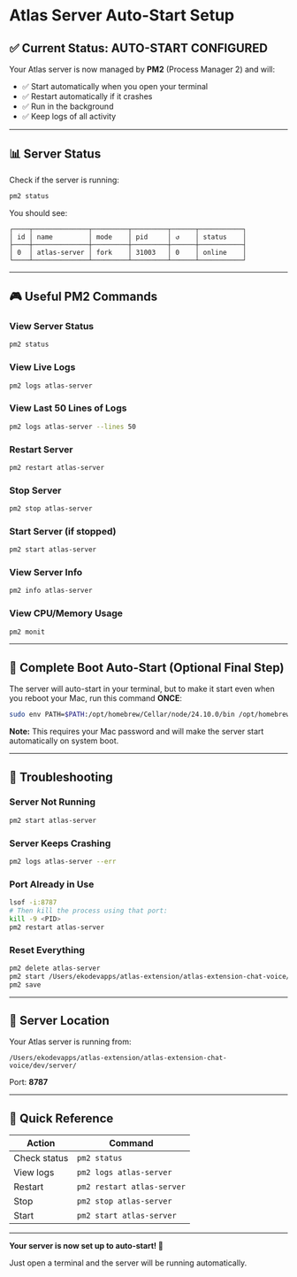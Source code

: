 # Atlas Server Auto-Start Setup

## ✅ Current Status: AUTO-START CONFIGURED

Your Atlas server is now managed by **PM2** (Process Manager 2) and will:
- ✅ Start automatically when you open your terminal
- ✅ Restart automatically if it crashes
- ✅ Run in the background
- ✅ Keep logs of all activity

---

## 📊 Server Status

Check if the server is running:
```bash
pm2 status
```

You should see:
```
┌────┬──────────────┬─────────┬─────────┬──────┬───────────┐
│ id │ name         │ mode    │ pid     │ ↺    │ status    │
├────┼──────────────┼─────────┼─────────┼──────┼───────────┤
│ 0  │ atlas-server │ fork    │ 31003   │ 0    │ online    │
└────┴──────────────┴─────────┴─────────┴──────┴───────────┘
```

---

## 🎮 Useful PM2 Commands

### View Server Status
```bash
pm2 status
```

### View Live Logs
```bash
pm2 logs atlas-server
```

### View Last 50 Lines of Logs
```bash
pm2 logs atlas-server --lines 50
```

### Restart Server
```bash
pm2 restart atlas-server
```

### Stop Server
```bash
pm2 stop atlas-server
```

### Start Server (if stopped)
```bash
pm2 start atlas-server
```

### View Server Info
```bash
pm2 info atlas-server
```

### View CPU/Memory Usage
```bash
pm2 monit
```

---

## 🚀 Complete Boot Auto-Start (Optional Final Step)

The server will auto-start in your terminal, but to make it start even when you reboot your Mac, run this command **ONCE**:

```bash
sudo env PATH=$PATH:/opt/homebrew/Cellar/node/24.10.0/bin /opt/homebrew/lib/node_modules/pm2/bin/pm2 startup launchd -u ekodevapps --hp /Users/ekodevapps
```

**Note:** This requires your Mac password and will make the server start automatically on system boot.

---

## 🔧 Troubleshooting

### Server Not Running
```bash
pm2 start atlas-server
```

### Server Keeps Crashing
```bash
pm2 logs atlas-server --err
```

### Port Already in Use
```bash
lsof -i:8787
# Then kill the process using that port:
kill -9 <PID>
pm2 restart atlas-server
```

### Reset Everything
```bash
pm2 delete atlas-server
pm2 start /Users/ekodevapps/atlas-extension/atlas-extension-chat-voice/dev/server/server.js --name atlas-server
pm2 save
```

---

## 📝 Server Location

Your Atlas server is running from:
```
/Users/ekodevapps/atlas-extension/atlas-extension-chat-voice/dev/server/
```

Port: **8787**

---

## 🎯 Quick Reference

| Action | Command |
|--------|---------|
| Check status | `pm2 status` |
| View logs | `pm2 logs atlas-server` |
| Restart | `pm2 restart atlas-server` |
| Stop | `pm2 stop atlas-server` |
| Start | `pm2 start atlas-server` |

---

**Your server is now set up to auto-start! 🎉**

Just open a terminal and the server will be running automatically.
